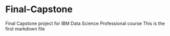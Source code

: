 # Final-Capstone
Final Capstone project for IBM Data Science Professional course
This is the first markdown file
